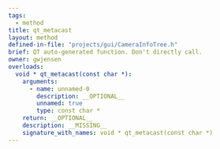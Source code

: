 ```yaml
---
tags:
  - method
title: qt_metacast
layout: method
defined-in-file: "projects/gui/CameraInfoTree.h"
brief: QT auto-generated function. Don't directly call.
owner: gwjensen
overloads:
  void * qt_metacast(const char *):
    arguments:
      - name: unnamed-0
        description: __OPTIONAL__
        unnamed: true
        type: const char *
    return: __OPTIONAL__
    description: __MISSING__
    signature_with_names: void * qt_metacast(const char *)
---
```

